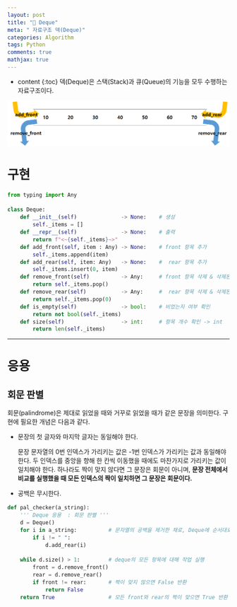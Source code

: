 ```yaml
---
layout: post
title: "💾 Deque"
meta: " 자료구조 덱(Deque)"
categories: Algorithm
tags: Python
comments: true
mathjax: true
---
```




* content
{:toc}
덱(Deque)은 스택(Stack)과 큐(Queue)의 기능을 모두 수행하는 자료구조이다.

![](/img/Deque.png)

# 구현

```python
from typing import Any

class Deque:
    def __init__(self)              -> None:    # 생성
        self._items = []
    def __repr__(self)              -> None:    # 출력
        return f"<~{self._items}~>"
    def add_front(self, item : Any) -> None:    # front 항목 추가
        self._items.append(item)
    def add_rear(self, item: Any)   -> None:    #  rear 항목 추가
        self._items.insert(0, item)
    def remove_front(self)          -> Any:     # front 항목 삭제 & 삭제된 값 반환
        return self._items.pop()
    def remove_rear(self)           -> Any:     #  rear 항목 삭제 & 삭제된 값 반환
        return self._items.pop(0)
    def is_empty(self)              -> bool:    # 비었는지 여부 확인
        return not bool(self._items)
    def size(self)                  -> int:     # 항목 개수 확인 -> int
        return len(self._items)
```

---





# 응용

## 회문 판별

회문(palindrome)은 제대로 읽었을 때와 거꾸로 읽었을 때가 같은 문장을 의미한다. 구현에 필요한 개념은 다음과 같다.

- 문장의 첫 글자와 마지막 글자는 동일해야 한다.

  문장 문자열의 0번 인덱스가 가리키는 값은 -1번 인덱스가 가리키는 값과 동일해야 한다. 두 인덱스를 중앙을 향해 한 칸씩 이동했을 때에도 마찬가지로 가리키는 값이 일치해야 한다. 하나라도 짝이 맞지 않다면 그 문장은 회문이 아니며, **문장 전체에서 비교를 실행했을 때 모든 인덱스의 짝이 일치하면 그 문장은 회문이다.** 

- 공백은 무시한다.

```python
def pal_checker(a_string):
    ''' Deque 응용  : 회문 판별 '''
    d = Deque()
    for i in a_string:          # 문자열의 공백을 제거한 채로, Deque에 순서대로 삽입한다.
        if i != " ":            
            d.add_rear(i)

    while d.size() > 1:         # deque의 모든 항목에 대해 작업 실행
        front = d.remove_front()
        rear = d.remove_rear()
        if front != rear:       # 짝이 맞지 않으면 False 반환
            return False
    return True                 # 모든 front와 rear의 짝이 맞으면 True 반환
```
